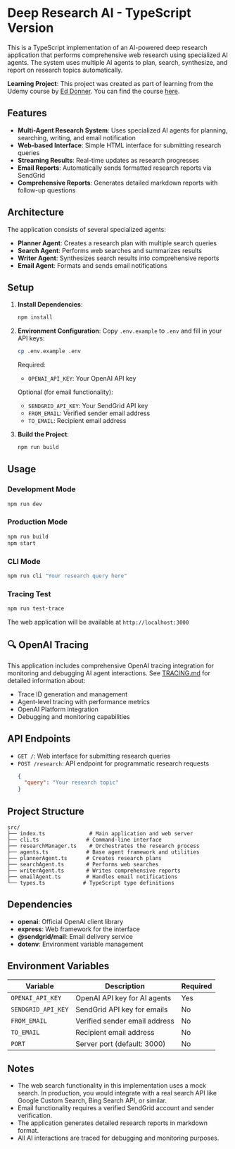 # Deep Research AI - TypeScript Version

This is a TypeScript implementation of an AI-powered deep research application that performs comprehensive web research using specialized AI agents. The system uses multiple AI agents to plan, search, synthesize, and report on research topics automatically.

**Learning Project**: This project was created as part of learning from the Udemy course by [Ed Donner](https://www.linkedin.com/in/eddonner). You can find the course [here](https://www.udemy.com/share/10dasB3@zE174MbYSFUi3hhv6wzxhjI7IcgVciRBPeWv8_yvDdgUJOLW_Y-8FOATBFGTHIX-/).

## Features

- **Multi-Agent Research System**: Uses specialized AI agents for planning, searching, writing, and email notification
- **Web-based Interface**: Simple HTML interface for submitting research queries
- **Streaming Results**: Real-time updates as research progresses
- **Email Reports**: Automatically sends formatted research reports via SendGrid
- **Comprehensive Reports**: Generates detailed markdown reports with follow-up questions

## Architecture

The application consists of several specialized agents:

- **Planner Agent**: Creates a research plan with multiple search queries
- **Search Agent**: Performs web searches and summarizes results
- **Writer Agent**: Synthesizes search results into comprehensive reports
- **Email Agent**: Formats and sends email notifications

## Setup

1. **Install Dependencies**:
   ```bash
   npm install
   ```

2. **Environment Configuration**:
   Copy `.env.example` to `.env` and fill in your API keys:
   ```bash
   cp .env.example .env
   ```

   Required:
   - `OPENAI_API_KEY`: Your OpenAI API key

   Optional (for email functionality):
   - `SENDGRID_API_KEY`: Your SendGrid API key
   - `FROM_EMAIL`: Verified sender email address
   - `TO_EMAIL`: Recipient email address

3. **Build the Project**:
   ```bash
   npm run build
   ```

## Usage

### Development Mode
```bash
npm run dev
```

### Production Mode
```bash
npm run build
npm start
```

### CLI Mode
```bash
npm run cli "Your research query here"
```

### Tracing Test
```bash
npm run test-trace
```

The web application will be available at `http://localhost:3000`

## 🔍 OpenAI Tracing

This application includes comprehensive OpenAI tracing integration for monitoring and debugging AI agent interactions. See [TRACING.md](./TRACING.md) for detailed information about:
- Trace ID generation and management
- Agent-level tracing with performance metrics
- OpenAI Platform integration
- Debugging and monitoring capabilities

## API Endpoints

- `GET /`: Web interface for submitting research queries
- `POST /research`: API endpoint for programmatic research requests
  ```json
  {
    "query": "Your research topic"
  }
  ```

## Project Structure

```
src/
├── index.ts              # Main application and web server
├── cli.ts               # Command-line interface
├── researchManager.ts    # Orchestrates the research process
├── agents.ts            # Base agent framework and utilities
├── plannerAgent.ts      # Creates research plans
├── searchAgent.ts       # Performs web searches
├── writerAgent.ts       # Writes comprehensive reports
├── emailAgent.ts        # Handles email notifications
└── types.ts            # TypeScript type definitions
```

## Dependencies

- **openai**: Official OpenAI client library
- **express**: Web framework for the interface
- **@sendgrid/mail**: Email delivery service
- **dotenv**: Environment variable management

## Environment Variables

| Variable | Description | Required |
|----------|-------------|----------|
| `OPENAI_API_KEY` | OpenAI API key for AI agents | Yes |
| `SENDGRID_API_KEY` | SendGrid API key for emails | No |
| `FROM_EMAIL` | Verified sender email address | No |
| `TO_EMAIL` | Recipient email address | No |
| `PORT` | Server port (default: 3000) | No |

## Notes

- The web search functionality in this implementation uses a mock search. In production, you would integrate with a real search API like Google Custom Search, Bing Search API, or similar.
- Email functionality requires a verified SendGrid account and sender verification.
- The application generates detailed research reports in markdown format.
- All AI interactions are traced for debugging and monitoring purposes.
